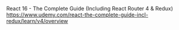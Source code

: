 React 16 - The Complete Guide (Including React Router 4 & Redux)
https://www.udemy.com/react-the-complete-guide-incl-redux/learn/v4/overview
